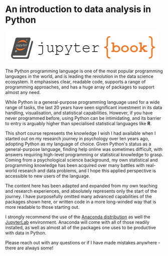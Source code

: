 # An introduction to data analysis in Python
![logo](logo.png)

The Python programming language is one of the most popular programming languages in the world, and is leading the revolution in the data science ecosystem. It emphasises clear, readable code, supports a range of programming approaches, and has a huge array of packages to support almost any need.

While Python is a general-purpose programming language used for a wide range of tasks, the last 20 years have seen significant investment in its data handling, visualisation, and statistical capabilities. However, if you have never programmed before, using Python can be intimidating, and its barrier to entry is arguably higher than specialised statistical languages like **R**. 

This short course represents the knowledge I wish I had available when I started out on my research journey in psychology over ten years ago, adopting Python as my language of choice. Given Python's status as a general-purpose language, finding help online was sometimes difficult, with answers requiring high-level programming or statistical knowledge to grasp. Coming from a psychological science background, my own statistical and programming knowledge has been acquired over many battles with real-world research and data problems, and I hope this applied perspective is accessible to new users of the language.

The content here has been adapted and expanded from my own teaching and research experiences, and absolutely represents only the start of the journey. I have purposefully omitted many advanced capabilities of the packages shown here, or written code in a more long-winded way that is more readable to those starting out.

I strongly recommend the use of the [Anaconda distribution](https://www.anaconda.com/products/distribution) as well the [JupyterLab](https://jupyter.org/) environment. Anaconda will come with all of those readily installed, as well as almost all of the packages one uses to be productive with data in Python.

Please reach out with any questions or if I have made mistakes anywhere - there are always some!

```{tableofcontents}
```

